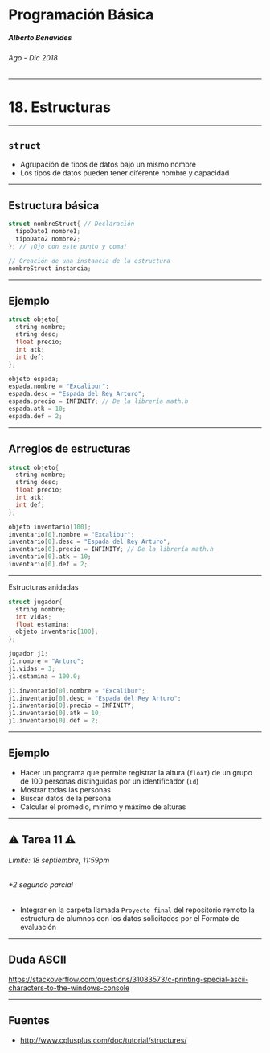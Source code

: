 Programación Básica
===

##### Alberto Benavides

###### Ago - Dic 2018

<!-- footer: Universidad Autónoma de Nuevo León | Facultad de Ciencias Físico Matemáticas | Multimedia y Animación Digital -->

---

# 18. Estructuras

---

## `struct`

* Agrupación de tipos de datos bajo un mismo nombre
* Los tipos de datos pueden tener diferente nombre y capacidad

---

## Estructura básica

```cpp
struct nombreStruct{ // Declaración
  tipoDato1 nombre1;
  tipoDato2 nombre2;
}; // ¡Ojo con este punto y coma!

// Creación de una instancia de la estructura
nombreStruct instancia;
```

---

## Ejemplo

```cpp
struct objeto{
  string nombre;
  string desc;
  float precio;
  int atk;
  int def;
};

objeto espada;
espada.nombre = "Excalibur";
espada.desc = "Espada del Rey Arturo";
espada.precio = INFINITY; // De la librería math.h
espada.atk = 10;
espada.def = 2;
```

---

## Arreglos de estructuras

```cpp
struct objeto{
  string nombre;
  string desc;
  float precio;
  int atk;
  int def;
};

objeto inventario[100];
inventario[0].nombre = "Excalibur";
inventario[0].desc = "Espada del Rey Arturo";
inventario[0].precio = INFINITY; // De la librería math.h
inventario[0].atk = 10;
inventario[0].def = 2;
```

---

Estructuras anidadas

```cpp
struct jugador{
  string nombre;
  int vidas;
  float estamina;
  objeto inventario[100];
};

jugador j1;
j1.nombre = "Arturo";
j1.vidas = 3;
j1.estamina = 100.0;

j1.inventario[0].nombre = "Excalibur";
j1.inventario[0].desc = "Espada del Rey Arturo";
j1.inventario[0].precio = INFINITY;
j1.inventario[0].atk = 10;
j1.inventario[0].def = 2;
```

---

## Ejemplo

* Hacer un programa que permite registrar la altura (`float`) de un grupo de 100 personas distinguidas por un identificador (`id`)
* Mostrar todas las personas
* Buscar datos de la persona
* Calcular el promedio, mínimo y máximo de alturas

---

## :warning: Tarea 11 :warning:
###### Límite: 18 septiembre, 11:59pm
###### +2 segundo parcial

* Integrar en la carpeta llamada `Proyecto final` del repositorio remoto la estructura de alumnos con los datos solicitados por el Formato de evaluación

---

## Duda ASCII

https://stackoverflow.com/questions/31083573/c-printing-special-ascii-characters-to-the-windows-console

---

## Fuentes

* http://www.cplusplus.com/doc/tutorial/structures/
